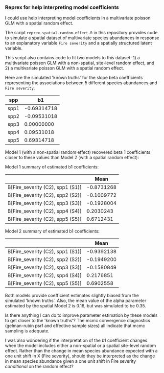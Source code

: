 ### Reprex for help interpreting model coefficients

I could use help interpreting model coefficients in a multivariate poisson GLM with a spatial random effect.

The script `reprex-spatial-random-effect.R` in this repository provides code to simulate a spatial dataset of multivariate species abundances in response to an explanatory variable `Fire severity` and a spatially structured latent variable. 

This script also contains code to fit two models to this dataset: 1) a multivariate poisson GLM with a non-spatial, site-level random effect, and 2) a multivariate poisson GLM with a spatial random effect.

Here are the simulated 'known truths' for the slope beta coefficients representing the associations between 5 different species abundances and `Fire severity`.

| spp  |        b1|
|------|------|
|spp1 |-0.69314718|
|spp2| -0.09531018|
|spp3  |0.00000000|
|spp4 | 0.09531018|
|spp5 | 0.69314718|

Model 1 (with a non-spatial random effect) recovered beta 1 coefficients closer to these values than Model 2 (with a spatial random effect):

Model 1 summary of estimated b1 coefficients:

  |                              |      Mean     |
  |------|------|
 |B[Fire_severity (C2), spp1 (S1)]  |-0.8731268 |
 |B[Fire_severity (C2), spp2 (S2)] | -0.1009772 |
 |B[Fire_severity (C2), spp3 (S3)]  |-0.1928004 |
 |B[Fire_severity (C2), spp4 (S4)]   |0.2030243 |
 |B[Fire_severity (C2), spp5 (S5)]  | 0.6712431 |

Model 2 summary of estimated b1 coefficients:

|                              |      Mean|
  |------|------|
| B[Fire_severity (C2), spp1 (S1)] | -0.9392138| 
| B[Fire_severity (C2), spp2 (S2)] | -0.1949200 | 
| B[Fire_severity (C2), spp3 (S3)]|  -0.1580849 | 
| B[Fire_severity (C2), spp4 (S4)] |  0.2176851 | 
| B[Fire_severity (C2), spp5 (S5)] |  0.6902558 | 

Both models provide coefficient estimates slightly biased from the simulated 'known truths'. Also, the mean value of the alpha parameter estimated by the spatial Model 2 is 0.18, but was simulated to be 0.35. 

Is there anything I can do to improve parameter estimation by these models to get closer to the 'known truths'? The mcmc convergence diagnostics (gelman-rubin psrf and effective sample sizes) all indicate that mcmc sampling is adequate.

I was also wondering if the interpretation of the b1 coefficient changes when the model includes either a non-spatial or a spatial site-level random effect. Rather than the change in mean species abundance expected with a one unit shift in X (Fire severity), should they be interpreted as the change in mean species abundance given a one unit shift in Fire severity *conditional* on the random effect?
